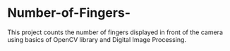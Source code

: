 # Number-of-Fingers-
This project counts the number of fingers displayed in front of the camera using basics of OpenCV library and Digital Image Processing.
